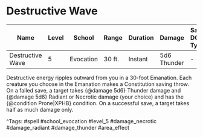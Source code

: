 # Destructive Wave

| Name | Level | School | Range | Duration | Damage | Save DC & Type |
|------|-------|--------|-------|----------|--------|----------------|
| Destructive Wave | 5 | Evocation | 30 ft. | Instant | 5d6 Thunder | - |

Destructive energy ripples outward from you in a 30-foot Emanation. Each creature you choose in the Emanation makes a Constitution saving throw. On a failed save, a target takes {@damage 5d6} Thunder damage and {@damage 5d6} Radiant or Necrotic damage (your choice) and has the {@condition Prone|XPHB} condition. On a successful save, a target takes half as much damage only.

^Tags: #spell #school_evocation #level_5 #damage_necrotic #damage_radiant #damage_thunder #area_effect